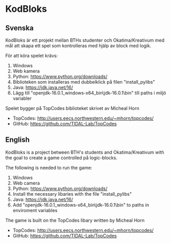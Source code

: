 # KodBloks

## Svenska 
KodBloks är ett projekt mellan BTHs studenter och Okatima/Kreativum med mål att skapa ett spel som kontrolleras med hjälp av block med logik.


För att köra spelet krävs:

1. Windows
2. Web kamera
3. Python: https://www.python.org/downloads/
4. Biblioteken som installeras med dubbelklick på filen "install_pylibs"
5. Java: https://jdk.java.net/16/
6. Lägg till "openjdk-16.0.1_windows-x64_bin\jdk-16.0.1\bin" till paths i miljö variabler

Spelet bygger på TopCodes biblioteket skrivet av Micheal Horn
* TopCodes: http://users.eecs.northwestern.edu/~mhorn/topcodes/
* GitHub: https://github.com/TIDAL-Lab/TopCodes

## English
KodBloks is a project between BTH's students and Okatima/Kreativum with the goal to create a game controlled på logic-blocks.

The following is needed to run the game:

1. Windows
2. Web camera
3. Python: https://www.python.org/downloads/
4. Install the necessary libaries with the file "install_pylibs"
5. Java: https://jdk.java.net/16/
6. Add "openjdk-16.0.1_windows-x64_bin\jdk-16.0.1\bin" to paths in enviroment variables

The game is built on the TopCodes libary written by Micheal Horn
* TopCodes: http://users.eecs.northwestern.edu/~mhorn/topcodes/
* GitHub: https://github.com/TIDAL-Lab/TopCodes